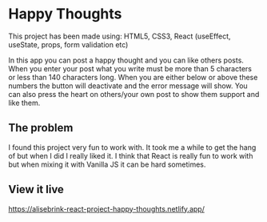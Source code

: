 # Happy Thoughts

This project has been made using:
HTML5, CSS3, React (useEffect, useState, props, form validation etc)

In this app you can post a happy thought and you can like others posts. When you enter your post what you write must be more than 5 characters or less than 140 characters long. When you are either below or above these numbers the button will deactivate and the error message will show. 
You can also press the heart on others/your own post to show them support and like them. 

## The problem

I found this project very fun to work with. It took me a while to get the hang of but when I did I really liked it. I think that React is really fun to work with but when mixing it with Vanilla JS it can be hard sometimes. 

## View it live

https://alisebrink-react-project-happy-thoughts.netlify.app/
